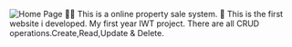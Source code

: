 ![Home Page](https://user-images.githubusercontent.com/74088854/126436203-1d2ff17c-4596-4621-80e5-50e80e863741.png)
🧑‍💻 This is a online property sale system. 
🙌 This is the first website i developed.
My first year IWT project.
There are all CRUD operations.Create,Read,Update & Delete.
